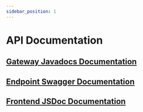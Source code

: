 ```yaml
---
sidebar_position: 1
---
```


# API Documentation

## <a target="_blank" href="documentation/gateway/index.html">Gateway Javadocs Documentation</a>

## <a target="_blank" href="api">Endpoint Swagger Documentation</a>

## <a target="_blank" href="documentation/frontend/index.html">Frontend JSDoc Documentation</a>